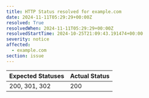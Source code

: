 ```yaml
---
title: HTTP Status resolved for example.com
date: 2024-11-11T05:29:29+00:00Z
resolved: True
resolvedWhen: 2024-11-11T05:29:29+00:00Z
resolvedStartTime: 2024-10-25T21:09:43.191474+00:00
severity: notice
affected:
  - example.com
section: issue
---
```


| Expected Statuses | Actual Status  |
|-------------------|----------------|
| 200, 301, 302 | 200 |
